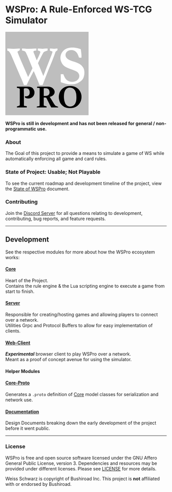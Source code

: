 # WSPro: A Rule-Enforced WS-TCG Simulator 
![WSPro Logo](/web-client/public/logo.png)

**WSPro is still in development and has not been released for general / non-programmatic use.**

### About
The Goal of this project to provide a means to simulate a game of WS while automatically enforcing all game and card rules.


### State of Project: Usable; Not Playable 
To see the current roadmap and development timeline of the project, view the [State of WSPro](StateOfWSPro.md) document.

### Contributing

Join the [Discord Server](https://discord.gg/6fszwZK) for all questions relating to development, contributing, bug reports, and feature requests.

----
Development
-----
See the respective modules for more about how the WSPro ecosystem works:

#### [Core](https://github.com/klaki892/WSPro/tree/master/core)
Heart of the Project. \
Contains the rule engine & the Lua scripting engine to execute a game from start to finish.

#### [Server](https://github.com/klaki892/WSPro/tree/master/server)
Responsible for creating/hosting games and allowing players to connect over a network.\
Utilities Grpc and Protocol Buffers to allow for easy implementation of clients. 


#### [Web-Client](https://github.com/klaki892/WSPro/tree/master/web-client)
***Experimental*** browser client to play WSPro over a network. \
Meant as a proof of concept avenue for using the simulator.

#### Helper Modules 
#### [Core-Proto](https://github.com/klaki892/WSPro/tree/master/core-proto)
Generates a `.proto` definition of [Core](https://github.com/klaki892/WSPro/tree/master/core) model classes for serialization and network use.

#### [Documentation](https://github.com/klaki892/WSPro/tree/master/documentation)
Design Documents breaking down the early development of the project before it went public.  

---
### License
WSPro is free and open source software licensed under the GNU Affero General Public License, version 3. Dependencies and resources may be provided under different licenses. Please see [LICENSE](https://github.com/klaki892/WSPro/blob/master/LICENSE) for more details.


Weiss Schwarz is copyright of Bushiroad Inc. 
This project is **not** affiliated with or endorsed by Bushiroad.

